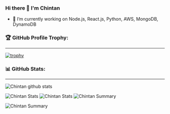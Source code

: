 ### Hi there 👋 I'm Chintan

- 🔭 I’m currently working on Node.js, React.js, Python, AWS, MongoDB, DynamoDB

### 🏆 GitHub Profile Trophy:
---

[![trophy](https://github-profile-trophy.vercel.app/?username=chintanshahts&column=8&no-frame=true)](https://github.com/ryo-ma/github-profile-trophy)


### 📊 GitHub Stats:
---
![Chintan github stats](https://github-readme-stats.vercel.app/api?username=chintanshahts&theme=radical&show_icons=true&count_private=true)

![Chintan Stats](https://github-profile-summary-cards.vercel.app/api/cards/repos-per-language?username=chintanshahts&theme=solarized_dark&count_private=true)
![Chintan Stats](https://github-profile-summary-cards.vercel.app/api/cards/most-commit-language?username=chintanshahts&theme=solarized_dark&count_private=true)
![Chintan Summary](https://github-profile-summary-cards.vercel.app/api/cards/profile-details?username=chintanshahts&theme=solarized_dark&count_private=true)

![Chintan Summary](https://github-readme-stats.vercel.app/api/top-langs/?username=chintanshahts&count_private=true&show_icons=true&theme=solarized_dark)

